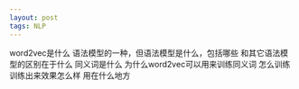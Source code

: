 ```yaml
---
layout: post
tags: NLP
---
```


word2vec是什么
  语法模型的一种，但语法模型是什么，包括哪些
  和其它语法模型的区别在于什么
同义词是什么
为什么word2vec可以用来训练同义词
怎么训练
训练出来效果怎么样
用在什么地方
